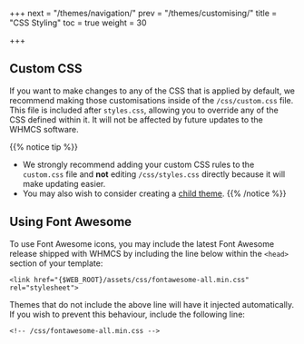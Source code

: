 +++
next = "/themes/navigation/"
prev = "/themes/customising/"
title = "CSS Styling"
toc = true
weight = 30

+++

## Custom CSS

If you want to make changes to any of the CSS that is applied by default, we recommend making those customisations inside of the `/css/custom.css` file. This file is included after `styles.css`, allowing you to override any of the CSS defined within it. It will not be affected by future updates to the WHMCS software.

{{% notice tip %}}
* We strongly recommend adding your custom CSS rules to the `custom.css` file and **not** editing `/css/styles.css` directly because it will make updating easier.
* You may also wish to consider creating a [child theme](/themes/child-themes/).
{{% /notice %}}

## Using Font Awesome

To use Font Awesome icons, you may include the latest Font Awesome release shipped with WHMCS by including the line below within the `<head>` section of your template:

`<link href="{$WEB_ROOT}/assets/css/fontawesome-all.min.css" rel="stylesheet">`

Themes that do not include the above line will have it injected automatically. If you wish to prevent this behaviour, include the following line:

`<!-- /css/fontawesome-all.min.css -->`
